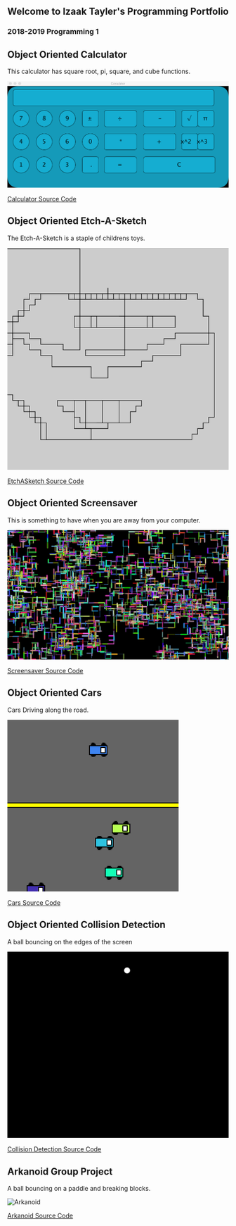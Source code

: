 ## Welcome to Izaak Tayler's Programming Portfolio
### 2018-2019 Programming 1

## Object Oriented Calculator
This calculator has square root, pi, square, and cube functions.

![Calculator](https://github.com/IzaakTayler/2019ProgrammingPortfolio/blob/master/Calc/CalculatorScreen.png?raw=true)

[Calculator Source Code](https://github.com/IzaakTayler/2019ProgrammingPortfolio/blob/master/Calc/Calculator.zip)

## Object Oriented Etch-A-Sketch
The Etch-A-Sketch is a staple of childrens toys.

![EtchASketch](https://github.com/IzaakTayler/2019ProgrammingPortfolio/blob/master/EtchASketch/EtchASketch.png?raw=true)

[EtchASketch Source Code](https://github.com/IzaakTayler/2019ProgrammingPortfolio/blob/master/EtchASketch/EtchASketch.pde.zip)

## Object Oriented Screensaver
This is something to have when you are away from your computer.

![Screensaver](https://github.com/IzaakTayler/2019ProgrammingPortfolio/blob/master/Screensaver/ScreensaverScreen.png?raw=true)

[Screensaver Source Code](https://github.com/IzaakTayler/2019ProgrammingPortfolio/blob/master/Screensaver/ScreenSaver.zip)

## Object Oriented Cars
Cars Driving along the road.

![Cars](https://github.com/IzaakTayler/2019ProgrammingPortfolio/blob/master/Cars/CarsScreen.png?raw=true)

[Cars Source Code](https://github.com/IzaakTayler/2019ProgrammingPortfolio/blob/master/Cars/Cars.zip)

## Object Oriented Collision Detection
A ball bouncing on the edges of the screen

![Collision Detection](https://github.com/IzaakTayler/2019ProgrammingPortfolio/blob/master/CollisionDetection/CollisionDetection.png?raw=true)

[Collision Detection Source Code](https://github.com/IzaakTayler/2019ProgrammingPortfolio/blob/master/CollisionDetection/CollisionDetection.zip)

## Arkanoid Group Project
A ball bouncing on a paddle and breaking blocks.

![Arkanoid]()

[Arkanoid Source Code]()

